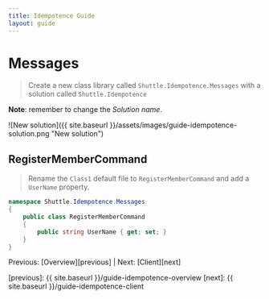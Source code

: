 ```yaml
---
title: Idempotence Guide
layout: guide
---
```

<script src="{{ site.baseurl }}/assets/js/guide-idempotence.js"></script>
<script>shuttle.guideData.selectedItemName = 'guide-idempotence-messages'</script>
# Messages

> Create a new class library called `Shuttle.Idempotence.Messages` with a solution called `Shuttle.Idempotence`

**Note**: remember to change the *Solution name*.

![New solution]({{ site.baseurl }}/assets/images/guide-idempotence-solution.png "New solution")

## RegisterMemberCommand

> Rename the `Class1` default file to `RegisterMemberCommand` and add a `UserName` property.

``` c#
namespace Shuttle.Idempotence.Messages
{
	public class RegisterMemberCommand
	{
		public string UserName { get; set; }
	}
}
```

Previous: [Overview][previous] | Next: [Client][next]

[previous]: {{ site.baseurl }}/guide-idempotence-overview
[next]: {{ site.baseurl }}/guide-idempotence-client
